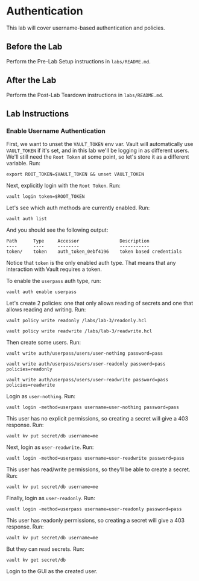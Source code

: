 # Authentication

This lab will cover username-based authentication and policies.

## Before the Lab

Perform the Pre-Lab Setup instructions in `labs/README.md`.

## After the Lab

Perform the Post-Lab Teardown instructions in `labs/README.md`.

## Lab Instructions

### Enable Username Authentication

First, we want to unset the `VAULT_TOKEN` env var. Vault will automatically use `VAULT_TOKEN` if it's set, and in this lab we'll be logging in as different users. We'll still need the `Root Token` at some point, so let's store it as a different variable. Run:

```
export ROOT_TOKEN=$VAULT_TOKEN && unset VAULT_TOKEN
```

Next, explicitly login with the `Root Token`. Run:

```
vault login token=$ROOT_TOKEN
```

Let's see which auth methods are currently enabled. Run:

```
vault auth list
```

And you should see the following output:

```
Path      Type     Accessor               Description
----      ----     --------               -----------
token/    token    auth_token_0ebf4196    token based credentials
```

Notice that `token` is the only enabled auth type. That means that any interaction with Vault requires a token.

To enable the `userpass` auth type, run:

```
vault auth enable userpass
```

Let's create 2 policies: one that only allows reading of secrets and one that allows reading and writing. Run:

```
vault policy write readonly /labs/lab-3/readonly.hcl

vault policy write readwrite /labs/lab-3/readwrite.hcl
```

Then create some users. Run:

```
vault write auth/userpass/users/user-nothing password=pass

vault write auth/userpass/users/user-readonly password=pass policies=readonly

vault write auth/userpass/users/user-readwrite password=pass policies=readwrite
```

Login as `user-nothing`. Run:

```
vault login -method=userpass username=user-nothing password=pass
```

This user has no explicit permissions, so creating a secret will give a 403 response. Run:

```
vault kv put secret/db username=me
```

Next, login as `user-readwrite`. Run:

```
vault login -method=userpass username=user-readwrite password=pass
```

This user has read/write permissions, so they'll be able to create a secret. Run:

```
vault kv put secret/db username=me
```

Finally, login as `user-readonly`. Run:

```
vault login -method=userpass username=user-readonly password=pass
```

This user has readonly permissions, so creating a secret will give a 403 response. Run:

```
vault kv put secret/db username=me
```

But they can read secrets. Run:

```
vault kv get secret/db
```

Login to the GUI as the created user.
